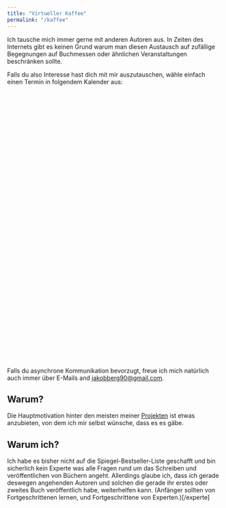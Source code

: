 ```yaml
---
title: "Virtueller Kaffee"
permalink: "/kaffee"
---
```


Ich tausche mich immer gerne mit anderen Autoren aus. In Zeiten des Internets gibt es keinen Grund warum man diesen Austausch auf zufällige Begegnungen auf Buchmessen oder ähnlichen Veranstaltungen beschränken sollte.

Falls du also Interesse hast dich mit mir auszutauschen, wähle einfach einen Termin in folgendem Kalender aus:



<!-- Calendly Inline-Widget Beginn -->
<div class="calendly-inline-widget" data-url="https://calendly.com/jakobberg/30min" style="min-width:320px;height:630px;"></div>
<script type="text/javascript" src="https://assets.calendly.com/assets/external/widget.js"></script>
<!-- Calendly Inline-Widget Ende -->

Falls du asynchrone Kommunikation bevorzugt, freue ich mich natürlich auch immer über E-Mails and <jakobberg90@gmail.com>.

## Warum?

Die Hauptmotivation hinter den meisten meiner [Projekten](/projekte) ist etwas anzubieten, von dem ich mir selbst wünsche, dass es es gäbe.


## Warum ich?

Ich habe es bisher nicht auf die Spiegel-Bestseller-Liste geschafft und bin sicherlich kein Experte was alle Fragen rund um das Schreiben und veröffentlichen von Büchern angeht. Allerdings glaube ich, dass ich gerade deswegen angehenden Autoren und solchen die gerade ihr erstes oder zweites Buch veröffentlich habe, weiterhelfen kann. (Anfänger sollten von Fortgeschrittenen lernen, und Fortgeschrittene von Experten.)[/experte] 









